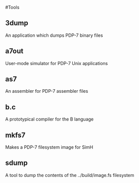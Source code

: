 #Tools

## 3dump

An application which dumps PDP-7 binary files

## a7out

User-mode simulator for PDP-7 Unix applications

## as7

An assembler for PDP-7 assembler files

## b.c

A prototypical compiler for the B language

## mkfs7

Makes a PDP-7 filesystem image for SimH

## sdump

A tool to dump the contents of the ../build/image.fs filesystem
